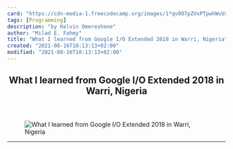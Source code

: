 ```yaml
---
card: "https://cdn-media-1.freecodecamp.org/images/1*qv0O7pZVxPTpwhWvUslTsA.jpeg"
tags: [Programming]
description: "by Kelvin Omereshone"
author: "Milad E. Fahmy"
title: "What I learned from Google I/O Extended 2018 in Warri, Nigeria"
created: "2021-08-16T10:13:13+02:00"
modified: "2021-08-16T10:13:13+02:00"
---
```

<div class="site-wrapper">
<main id="site-main" class="site-main outer">
<div class="inner">
<article class="post-full post tag-programming tag-web-development tag-advice tag-google tag-tech ">
<header class="post-full-header">
<h1 class="post-full-title">What I learned from Google I/O Extended 2018 in Warri, Nigeria</h1>
</header>
<figure class="post-full-image">
<picture>
<source media="(max-width: 700px)" sizes="1px" srcset="data:image/gif;base64,R0lGODlhAQABAIAAAAAAAP///yH5BAEAAAAALAAAAAABAAEAAAIBRAA7 1w">
<source media="(min-width: 701px)" sizes="(max-width: 800px) 400px,
(max-width: 1170px) 700px,
1400px" srcset="https://cdn-media-1.freecodecamp.org/images/1*qv0O7pZVxPTpwhWvUslTsA.jpeg 300w,
https://cdn-media-1.freecodecamp.org/images/1*qv0O7pZVxPTpwhWvUslTsA.jpeg 600w,
https://cdn-media-1.freecodecamp.org/images/1*qv0O7pZVxPTpwhWvUslTsA.jpeg 1000w,
https://cdn-media-1.freecodecamp.org/images/1*qv0O7pZVxPTpwhWvUslTsA.jpeg 2000w">
<img onerror="this.style.display='none'" src="https://cdn-media-1.freecodecamp.org/images/1*qv0O7pZVxPTpwhWvUslTsA.jpeg" alt="What I learned from Google I/O Extended 2018 in Warri, Nigeria">
</picture>
</figure>
<section class="post-full-content">
<div class="post-content medium-migrated-article">
</div>
<hr>
</section>
</article>
</div>
</main>
</div>
<!-- Google Tag Manager (noscript) -->
<!-- End Google Tag Manager (noscript) -->
